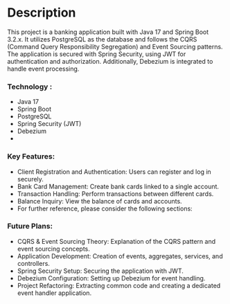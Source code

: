 # Description

This project is a banking application built with Java 17 and Spring Boot 3.2.x.
It utilizes PostgreSQL as the database and follows the CQRS (Command Query Responsibility Segregation)
and Event Sourcing patterns. The application is secured with Spring Security,
using JWT for authentication and authorization. Additionally, Debezium is integrated to handle event processing.

### Technology :

* Java 17
* Spring Boot
* PostgreSQL
* Spring Security (JWT)
* Debezium
* 
### Key Features:

* Client Registration and Authentication: Users can register and log in securely.
* Bank Card Management: Create bank cards linked to a single account.
* Transaction Handling: Perform transactions between different cards.
* Balance Inquiry: View the balance of cards and accounts.
* For further reference, please consider the following sections:



### Future Plans:

* CQRS & Event Sourcing Theory: Explanation of the CQRS pattern and event sourcing concepts.
* Application Development: Creation of events, aggregates, services, and controllers.
* Spring Security Setup: Securing the application with JWT.
* Debezium Configuration: Setting up Debezium for event handling.
* Project Refactoring: Extracting common code and creating a dedicated event handler application.
